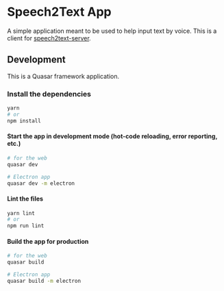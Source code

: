 # Speech2Text App

A simple application meant to be used to help input text by voice. This is a client for
[speech2text-server](https://github.com/davidrios/speech2text-server).


## Development

This is a Quasar framework application.


### Install the dependencies
```bash
yarn
# or
npm install
```

#### Start the app in development mode (hot-code reloading, error reporting, etc.)
```bash
# for the web
quasar dev

# Electron app
quasar dev -m electron
```


#### Lint the files
```bash
yarn lint
# or
npm run lint
```


#### Build the app for production
```bash
# for the web
quasar build

# Electron app
quasar build -m electron
```
